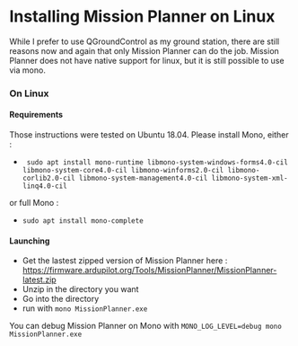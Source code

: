 # Installing Mission Planner on Linux

While I prefer to use QGroundControl as my ground station, there are still reasons now and again that only Mission Planner can do the job. Mission Planner does not have native support for linux, but it is still possible to use via mono.

### On Linux

#### Requirements

Those instructions were tested on Ubuntu 18.04.
Please install Mono, either :
- ` sudo apt install mono-runtime libmono-system-windows-forms4.0-cil libmono-system-core4.0-cil libmono-winforms2.0-cil libmono-corlib2.0-cil libmono-system-management4.0-cil libmono-system-xml-linq4.0-cil`

or full Mono :
- `sudo apt install mono-complete`

#### Launching

- Get the lastest zipped version of Mission Planner here : https://firmware.ardupilot.org/Tools/MissionPlanner/MissionPlanner-latest.zip
- Unzip in the directory you want
- Go into the directory
- run with `mono MissionPlanner.exe`

You can debug Mission Planner on Mono with `MONO_LOG_LEVEL=debug mono MissionPlanner.exe`

 
